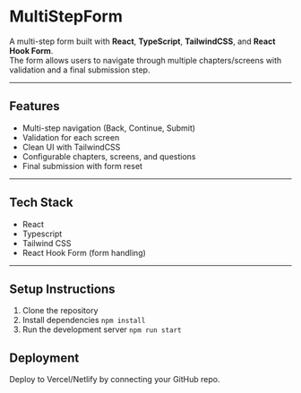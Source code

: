 # MultiStepForm

A multi-step form built with **React**, **TypeScript**, **TailwindCSS**, and **React Hook Form**.  
The form allows users to navigate through multiple chapters/screens with validation and a final submission step.

---

## Features
- Multi-step navigation (Back, Continue, Submit)
- Validation for each screen
- Clean UI with TailwindCSS
- Configurable chapters, screens, and questions
- Final submission with form reset

---

## Tech Stack
- React  
- Typescript
- Tailwind CSS
- React Hook Form (form handling)

---

## Setup Instructions
1. Clone the repository
2. Install dependencies
 `npm install`
3. Run the development server
 `npm run start`

## Deployment
Deploy to Vercel/Netlify by connecting your GitHub repo.

